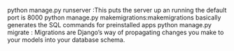 python manage.py runserver     :This puts the server up an running the default port is 8000
python manage.py makemigrations:makemigrations basically generates the SQL commands for preinstalled apps
python manage.py migrate       : Migrations are Django’s way of propagating changes you make to your models into your database schema. 
